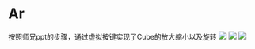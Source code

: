 # Ar
按照师兄ppt的步骤，通过虚拟按键实现了Cube的放大缩小以及旋转
![](http://m.qpic.cn/psb?/V139yGGO0Oh9Ae/Q3d4J*nXbFKWmLRl*MZ4r0Lueoo9tghL*mjlrqICDe0!/b/dDABAAAAAAAA&bo=AAPAAQAAAAADN9A!&rf=viewer_4&t=5)
![](http://m.qpic.cn/psb?/V139yGGO0Oh9Ae/caSHtVELOhHByPRogrZ8GQeudqaft30WqsCxjRcYA34!/b/dDEBAAAAAAAA&bo=FwOfAQAAAAADN5g!&rf=viewer_4&t=5)
![](http://m.qpic.cn/psb?/V139yGGO0Oh9Ae/cYSan0YhNN1hrGfL8wEpAJ3CJ0BDemERI2Cy3pRkLng!/b/dDEBAAAAAAAA&bo=.QKDAQAAAAADN2s!&rf=viewer_4&t=5)
